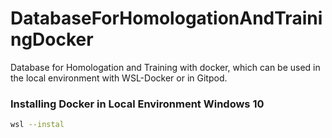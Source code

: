 # DatabaseForHomologationAndTrainingDocker
Database for Homologation and Training with docker, which can be used in the local environment with WSL-Docker or in Gitpod.

### Installing Docker in Local Environment Windows 10
```bash
wsl --instal
```

